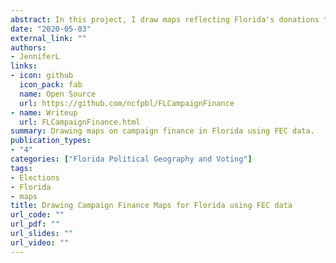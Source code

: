 ```yaml
---
abstract: In this project, I draw maps reflecting Florida's donations to the 2016 General Election. I use data from the Federal Elections Commission (FEC) to draw maps that demonstrate the amount of money and number of donors that residents in each zip code contribute to the Hillary Clinton and the Donald Trump Presidential Campaigns. The paper also serves as a guide for retrieving, cleaning, and using FEC data for research use beyond the goals of this project.
date: "2020-05-03"
external_link: ""
authors:
- JenniferL
links:
- icon: github
  icon_pack: fab
  name: Open Source
  url: https://github.com/ncfpbl/FLCampaignFinance
- name: Writeup
  url: FLCampaignFinance.html
summary: Drawing maps on campaign finance in Florida using FEC data.
publication_types:
- "4"
categories: ["Florida Political Geography and Voting"]
tags:
- Elections
- Florida
- maps
title: Drawing Campaign Finance Maps for Florida using FEC data
url_code: ""
url_pdf: ""
url_slides: ""
url_video: ""
---
```


